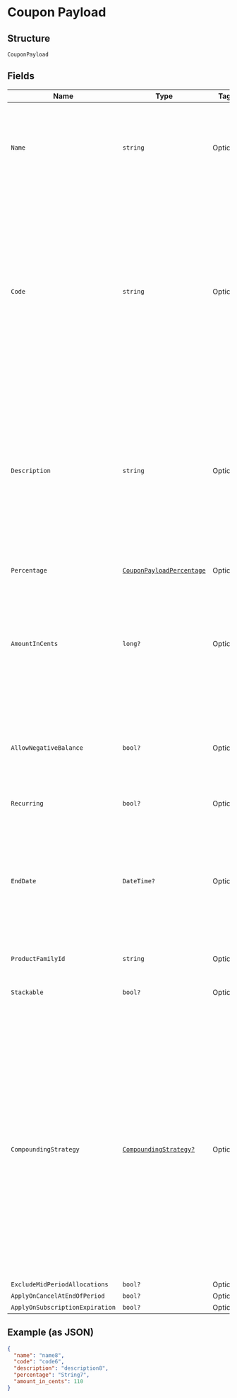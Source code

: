 
# Coupon Payload

## Structure

`CouponPayload`

## Fields

| Name | Type | Tags | Description |
|  --- | --- | --- | --- |
| `Name` | `string` | Optional | Required when creating a new coupon. This name is not displayed to customers and is limited to 255 characters. |
| `Code` | `string` | Optional | Required when creating a new coupon. The code is limited to 255 characters. May contain uppercase alphanumeric characters and these special characters (which allow for email addresses to be used): “%”, “@”, “+”, “-”, “_”, and “.” |
| `Description` | `string` | Optional | Required when creating a new coupon. A description of the coupon that can be displayed to customers in transactions and on statements. The description is limited to 255 characters. |
| `Percentage` | [`CouponPayloadPercentage`](../../doc/models/containers/coupon-payload-percentage.md) | Optional | This is a container for one-of cases. |
| `AmountInCents` | `long?` | Optional | Required when creating a new flat amount coupon. Can't be used together with percentage. Flat USD discount |
| `AllowNegativeBalance` | `bool?` | Optional | If set to true, discount is not limited (credits will carry forward to next billing). Can't be used together with restrictions. |
| `Recurring` | `bool?` | Optional | - |
| `EndDate` | `DateTime?` | Optional | After the end of the given day, this coupon code will be invalid for new signups. Recurring discounts started before this date will continue to recur even after this date. |
| `ProductFamilyId` | `string` | Optional | - |
| `Stackable` | `bool?` | Optional | A stackable coupon can be combined with other coupons on a Subscription. |
| `CompoundingStrategy` | [`CompoundingStrategy?`](../../doc/models/compounding-strategy.md) | Optional | Applicable only to stackable coupons. For `compound`, Percentage-based discounts will be calculated against the remaining price, after prior discounts have been calculated. For `full-price`, Percentage-based discounts will always be calculated against the original item price, before other discounts are applied. |
| `ExcludeMidPeriodAllocations` | `bool?` | Optional | - |
| `ApplyOnCancelAtEndOfPeriod` | `bool?` | Optional | - |
| `ApplyOnSubscriptionExpiration` | `bool?` | Optional | - |

## Example (as JSON)

```json
{
  "name": "name8",
  "code": "code6",
  "description": "description8",
  "percentage": "String7",
  "amount_in_cents": 110
}
```


